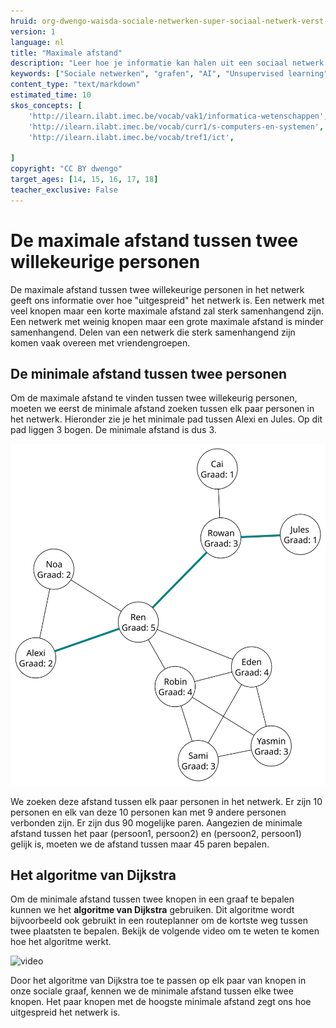 ```yaml
---
hruid: org-dwengo-waisda-sociale-netwerken-super-sociaal-netwerk-verst-van-elkaar
version: 1
language: nl
title: "Maximale afstand"
description: "Leer hoe je informatie kan halen uit een sociaal netwerk."
keywords: ["Sociale netwerken", "grafen", "AI", "Unsupervised learning", "diameter graaf", "dijkstra"]
content_type: "text/markdown"
estimated_time: 10
skos_concepts: [
    'http://ilearn.ilabt.imec.be/vocab/vak1/informatica-wetenschappen', 
    'http://ilearn.ilabt.imec.be/vocab/curr1/s-computers-en-systemen',
    'http://ilearn.ilabt.imec.be/vocab/tref1/ict',

]
copyright: "CC BY dwengo"
target_ages: [14, 15, 16, 17, 18]
teacher_exclusive: False
---
```


# De maximale afstand tussen twee willekeurige personen

De maximale afstand tussen twee willekeurige personen in het netwerk geeft ons informatie over hoe "uitgespreid" het netwerk is. Een netwerk met veel knopen maar een korte maximale afstand zal sterk samenhangend zijn. Een netwerk met weinig knopen maar een grote maximale afstand is minder samenhangend. Delen van een netwerk die sterk samenhangend zijn komen vaak overeen met vriendengroepen.

## De minimale afstand tussen twee personen

Om de maximale afstand te vinden tussen twee willekeurig personen, moeten we eerst de minimale afstand zoeken tussen elk paar personen in het netwerk. Hieronder zie je het minimale pad tussen Alexi en Jules. Op dit pad liggen 3 bogen. De minimale afstand is dus 3.

!["Pad van minimale afstand tussen Alexi en Jules"](img/voorbeeld_sociale_graaf_min_dist.svg)


We zoeken deze afstand tussen elk paar personen in het netwerk. Er zijn 10 personen en elk van deze 10 personen kan met 9 andere personen verbonden zijn. Er zijn dus 90 mogelijke paren. Aangezien de minimale afstand tussen het paar (persoon1, persoon2) en (persoon2, persoon1) gelijk is, moeten we de afstand tussen maar 45 paren bepalen. 

## Het algoritme van Dijkstra

Om de minimale afstand tussen twee knopen in een graaf te bepalen kunnen we het **algoritme van Dijkstra** gebruiken. Dit algoritme wordt bijvoorbeeld ook gebruikt in een routeplanner om de kortste weg tussen twee plaatsten te bepalen. Bekijk de volgende video om te weten te komen hoe het algoritme werkt.

![](@youtube/https://www.youtube.com/embed/O83LGOGicZ8?si=li_3kOd7z7HQyMA- "video")


Door het algoritme van Dijkstra toe te passen op elk paar van knopen in onze sociale graaf, kennen we de minimale afstand tussen elke twee knopen. Het paar knopen met de hoogste minimale afstand zegt ons hoe uitgespreid het netwerk is.

